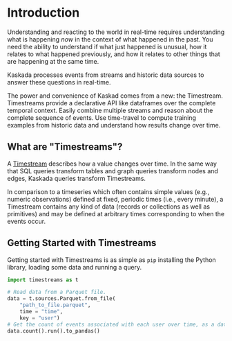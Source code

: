 # Introduction

Understanding and reacting to the world in real-time requires understanding what is happening _now_ in the context of what happened in the past.
You need the ability to understand if what just happened is unusual, how it relates to what happened previously, and how it relates to other things that are happening at the same time.

Kaskada processes events from streams and historic data sources to answer these questions in real-time.

The power and convenience of Kaskad comes from a new: the Timestream.
Timestreams provide a declarative API like dataframes over the complete temporal context.
Easily combine multiple streams and reason about the complete sequence of events.
Use time-travel to compute training examples from historic data and understand how results change over time.

## What are "Timestreams"?

A [Timestream](../reference/timestream/index) describes how a value changes over time. In the same way that SQL
queries transform tables and graph queries transform nodes and edges,
Kaskada queries transform Timestreams.

In comparison to a timeseries which often contains simple values (e.g., numeric
observations) defined at fixed, periodic times (i.e., every minute), a Timestream
contains any kind of data (records or collections as well as primitives) and may
be defined at arbitrary times corresponding to when the events occur.

## Getting Started with Timestreams

Getting started with Timestreams is as simple as `pip` installing the Python library, loading some data and running a query.

```python
import timestreams as t

# Read data from a Parquet file.
data = t.sources.Parquet.from_file(
    "path_to_file.parquet",
    time = "time",
    key = "user")
# Get the count of events associated with each user over time, as a dataframe.
data.count().run().to_pandas()
```